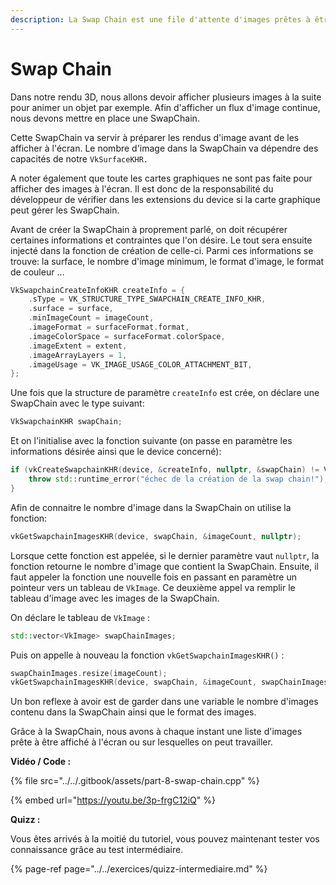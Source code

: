 ```yaml
---
description: La Swap Chain est une file d'attente d'images prêtes à être affichées.
---
```


# Swap Chain

Dans notre rendu 3D, nous allons devoir afficher plusieurs images à la suite pour animer un objet par exemple. Afin d'afficher un flux d'image continue, nous devons mettre en place une SwapChain. 

Cette SwapChain va servir à préparer les rendus d'image avant de les afficher à l'écran. Le nombre d'image dans la SwapChain va dépendre des capacités de notre `VkSurfaceKHR.`

A noter également que toute les cartes graphiques ne sont pas faite pour afficher des images à l'écran. Il est donc de la responsabilité du développeur de vérifier dans les extensions du device si la carte graphique peut gérer les SwapChain.

Avant de créer la SwapChain à proprement parlé, on doit récupérer certaines informations et contraintes que l'on désire. Le tout sera ensuite injecté dans la fonction de création de celle-ci. Parmi ces informations se trouve: la surface,  le nombre d'image minimum, le format d'image, le format de couleur …

```cpp
VkSwapchainCreateInfoKHR createInfo = {
    .sType = VK_STRUCTURE_TYPE_SWAPCHAIN_CREATE_INFO_KHR,
    .surface = surface,
    .minImageCount = imageCount,
    .imageFormat = surfaceFormat.format,
    .imageColorSpace = surfaceFormat.colorSpace,
    .imageExtent = extent,
    .imageArrayLayers = 1,
    .imageUsage = VK_IMAGE_USAGE_COLOR_ATTACHMENT_BIT,
};
```

Une fois que la structure de paramètre `createInfo` est crée, on déclare une SwapChain avec le type suivant:

```cpp
VkSwapchainKHR swapChain; 
```

Et on l'initialise avec la fonction suivante \(on passe en paramètre les informations désirée ainsi que le device concerné\):

```cpp
if (vkCreateSwapchainKHR(device, &createInfo, nullptr, &swapChain) != VK_SUCCESS) {
    throw std::runtime_error("échec de la création de la swap chain!");
}
```

Afin de connaitre le nombre d'image dans la SwapChain on utilise la fonction:

```cpp
vkGetSwapchainImagesKHR(device, swapChain, &imageCount, nullptr);
```

Lorsque cette fonction est appelée, si le dernier paramètre vaut `nullptr`, la fonction retourne le nombre d'image que contient la SwapChain. Ensuite, il faut appeler la fonction une nouvelle fois en passant en paramètre un pointeur vers un tableau de `VkImage`. Ce deuxième appel va remplir le tableau d'image avec les images de la SwapChain.

On déclare le tableau de `VkImage` :

```cpp
std::vector<VkImage> swapChainImages;
```

Puis on appelle à nouveau la fonction `vkGetSwapchainImagesKHR()` :

```cpp
swapChainImages.resize(imageCount);
vkGetSwapchainImagesKHR(device, swapChain, &imageCount, swapChainImages.data());
```

Un bon reflexe à avoir est de garder dans une variable le nombre d'images contenu dans la SwapChain ainsi que le format des images.

Grâce à la SwapChain, nous avons à chaque instant une liste d'images prête à être affiché à l'écran ou sur lesquelles on peut travailler.

**Vidéo / Code :**

{% file src="../../.gitbook/assets/part-8-swap-chain.cpp" %}

{% embed url="https://youtu.be/3p-frgC12iQ" %}

**Quizz :**

Vous êtes arrivés à la moitié du tutoriel, vous pouvez maintenant tester vos connaissance grâce au test intermédiaire.

{% page-ref page="../../exercices/quizz-intermediaire.md" %}



